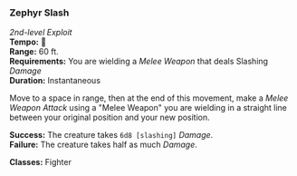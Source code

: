 ### Zephyr Slash
*2nd-level Exploit*  
**Tempo:** 🔷  
**Range:** 60 ft.  
**Requirements:** You are wielding a *Melee Weapon* that deals Slashing *Damage*  
**Duration:** Instantaneous  

Move to a space in range, then at the end of this movement, make a *Melee Weapon Attack* using a "Melee Weapon" you are wielding in a straight line between your original position and your new position.

**Success:** The creature takes `6d8 [slashing]` *Damage*.  
**Failure:** The creature takes half as much *Damage*.  

**Classes:** Fighter
